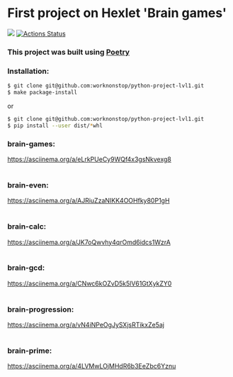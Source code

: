 # First project on Hexlet 'Brain games'
<a href="https://codeclimate.com/github/worknonstop/python-project-lvl1/maintainability"><img src="https://api.codeclimate.com/v1/badges/c356ed621661028d1989/maintainability" /></a>
[![Actions Status](https://github.com/worknonstop/python-project-lvl1/workflows/hexlet-check/badge.svg)](https://github.com/worknonstop/python-project-lvl1/actions)
### This project was built using [Poetry](https://python-poetry.org/)
### Installation:
```bash
$ git clone git@github.com:worknonstop/python-project-lvl1.git
$ make package-install 
```
or<br>
```bash
$ git clone git@github.com:worknonstop/python-project-lvl1.git
$ pip install --user dist/*whl
```
### brain-games:<br>
https://asciinema.org/a/eLrkPUeCy9WQf4x3gsNkvexg8<br><br>
### brain-even:<br>
https://asciinema.org/a/AJRiuZzaNIKK4OOHfky80P1gH<br><br>
### brain-calc:<br>
https://asciinema.org/a/JK7oQwvhy4qrOmd6idcs1WzrA<br><br>
### brain-gcd:<br>
https://asciinema.org/a/CNwc6kOZvD5k5lV61GtXykZY0<br><br>
### brain-progression:<br>
https://asciinema.org/a/vN4iNPeOgJySXjsRTikxZe5aj<br><br>
### brain-prime:<br>
https://asciinema.org/a/4LVMwLOjMHdR6b3EeZbc6Yznu<br><br>
